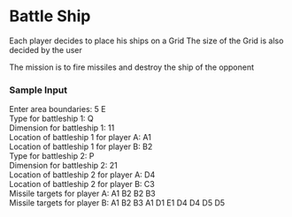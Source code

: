 # Battle Ship

Each player decides to place his ships on a Grid
The size of the Grid is also decided by the user

The mission is to fire missiles and destroy the ship of the opponent 

### Sample Input
Enter area boundaries: 5 E	
Type for battleship 1: Q	
Dimension for battleship 1: 11	
Location of battleship 1 for player A: A1	
Location of battleship 1 for player B: B2	
Type for battleship 2: P	
Dimension for battleship 2: 21	
Location of battleship 2 for player A: D4	
Location of battleship 2 for player B: C3	
Missile targets for player A: A1 B2 B2 B3	
Missile targets for player B: A1 B2 B3 A1 D1 E1 D4 D4 D5 D5